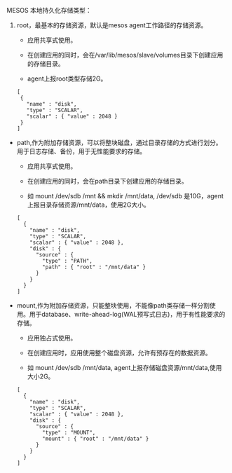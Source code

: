 MESOS 本地持久化存储类型：

1. root，最基本的存储资源，默认是mesos agent工作路径的存储资源。

    * 应用共享式使用。

    * 在创建应用的同时，会在/var/lib/mesos/slave/volumes目录下创建应用的存储目录。

    * agent上报root类型存储2G。
    ```
    [
     {
       "name" : "disk",
       "type" : "SCALAR",
       "scalar" : { "value" : 2048 }
     }
    ]
    ```

* path,作为附加存储资源，可以将整块磁盘，通过目录存储的方式进行划分。用于日志存储、备份，用于无性能要求的存储。

    * 应用共享式使用。

    * 在创建应用的同时，会在path目录下创建应用的存储目录。

    * 如 mount /dev/sdb /mnt && mkdir /mnt/data, /dev/sdb 是10G，agent上报目录存储资源/mnt/data，使用2G大小。
    ```
    [
      {
        "name" : "disk",
        "type" : "SCALAR",
        "scalar" : { "value" : 2048 },
        "disk" : {
          "source" : {
            "type" : "PATH",
            "path" : { "root" : "/mnt/data" }
          }
        }
      }
    ]
    ```

* mount,作为附加存储资源，只能整块使用，不能像path类存储一样分割使用。用于database、write-ahead-log(WAL预写式日志)，用于有性能要求的存储。

    * 应用独占式使用。

    * 在创建应用时，应用使用整个磁盘资源，允许有预存在的数据资源。

    * 如 mount /dev/sdb /mnt/data, agent上报存储磁盘资源/mnt/data,使用大小2G。
    ```
    [
      {
        "name" : "disk",
        "type" : "SCALAR",
        "scalar" : { "value" : 2048 },
        "disk" : {
          "source" : {
            "type" : "MOUNT",
            "mount" : { "root" : "/mnt/data" }
          }
        }
      }
    ]
    ```
